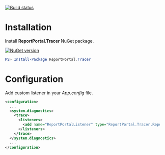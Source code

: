 [![Build status](https://ci.appveyor.com/api/projects/status/jipm6r9qfbwlrwjm?svg=true)](https://ci.appveyor.com/project/nvborisenko/logger-net-tracelistener)

# Installation

Install **ReportPortal.Tracer** NuGet package.

[![NuGet version](https://badge.fury.io/nu/reportportal.tracer.svg)](https://badge.fury.io/nu/reportportal.tracer)

```powershell
PS> Install-Package ReportPortal.Tracer
```

# Configuration
Add custom listener in your *App.config* file.
```xml
<configuration>
  ...
  <system.diagnostics>
    <trace>
      <listeners>
        <add name="ReportPortalListener" type="ReportPortal.Tracer.ReportPortalTracer, ReportPortal.Tracer" />
      </listeners>
    </trace>
  </system.diagnostics>
  ...
</configuration>
```

